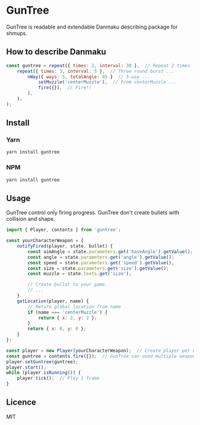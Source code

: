 # GunTree

GunTree is readable and extendable Danmaku describing package for shmups.

## How to describe Danmaku

```javascript
const guntree = repeat({ times: 2, interval: 30 },  // Repeat 2 times ...
    repeat({ times: 3, interval: 5 },  // Three round burst ...
        nWay({ ways: 5, totalAngle: 45 }  // 5-way ...
            setMuzzle('centerMuzzle'),  // From centerMuzzle ...
            fire({}),  // Fire!!
        ),
    ),
);
```

## Install

### Yarn

```sh
yarn install guntree
```

### NPM

```sh
yarn install guntree
```

## Usage

GunTree control only firing progress.
GunTree don't create bullets with collision and shape.

```javascript
import { Player, contents } from 'guntree';

const yourCharacterWeapon = {
    notifyFired(player, state, bullet) {
        const aimAngle = state.parameters.get('baseAngle').getValue();
        const angle = state.parameters.get('angle').getValue();
        const speed = state.parameters.get('speed').getValue();
        const size = state.parameters.get('size').getValue();
        const muzzle = state.texts.get('size');

        // Create bullet to your game.
        // ...
    }
    getLocation(player, name) {
        // Return global location from name
        if (name === 'centerMuzzle') {
            return { x: 2, y: 2 };
        }
        return { x: 0, y: 0 };
    }
};

const player = new Player(yourCharacterWeapon);  // Create player per weapons
const guntree = contents.fire({});  // GunTree can used multiple weapons
player.setGuntree(guntree);
player.start();
while (player.isRunning()) {
    player.tick();  // Play 1 frame
}
```

## Licence

MIT
